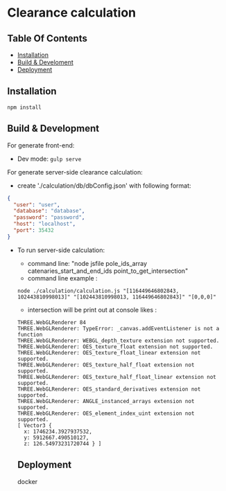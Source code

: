 # Clearance calculation

## Table Of Contents
- [Installation](#installation)
- [Build & Develoment](#build-&-development)
- [Deployment](#deployment)

## Installation
`npm install`

## Build & Development
For generate front-end:
- Dev mode: `gulp serve`

For generate server-side clearance calculation:
- create './calculation/db/dbConfig.json' with following format:
```json
{
  "user": "user",
  "database": "database",
  "password": "password",
  "host": "localhost",
  "port": 35432
}
```
- To run server-side calculation:
  - command line:  "node jsfile pole_ids_array catenaries_start_and_end_ids point_to_get_intersection"
  - command line example :
  ```
  node ./calculation/calculation.js "[116449646802843, 102443810998013]" "[102443810998013, 116449646802843]" "[0,0,0]"
  ```
  - intersection will be print out at console likes :
  ```code
  THREE.WebGLRenderer 84
  THREE.WebGLRenderer: TypeError: _canvas.addEventListener is not a function
  THREE.WebGLRenderer: WEBGL_depth_texture extension not supported.
  THREE.WebGLRenderer: OES_texture_float extension not supported.
  THREE.WebGLRenderer: OES_texture_float_linear extension not supported.
  THREE.WebGLRenderer: OES_texture_half_float extension not supported.
  THREE.WebGLRenderer: OES_texture_half_float_linear extension not supported.
  THREE.WebGLRenderer: OES_standard_derivatives extension not supported.
  THREE.WebGLRenderer: ANGLE_instanced_arrays extension not supported.
  THREE.WebGLRenderer: OES_element_index_uint extension not supported.
  [ Vector3 {
    x: 1746234.3927937532,
    y: 5912667.490510127,
    z: 126.54973231720744 } ]
  ```

  ## Deployment
  docker
